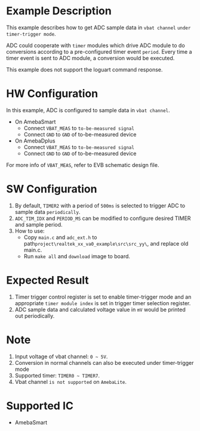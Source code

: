 # Example Description

This example describes how to get ADC sample data in `vbat channel` `under timer-trigger mode`.

ADC could cooperate with `timer` modules which drive ADC module to do conversions according to a pre-configured timer event `period`. Every time a timer event is sent to ADC module, a conversion would be executed.

This example does not support the loguart command response.

# HW Configuration

In this example, ADC is configured to sample data in `vbat channel`.

* On AmebaSmart
	- Connect `VBAT_MEAS` to `to-be-measured signal`
	- Connect `GND` to `GND` of to-be-measured device
* On AmebaDplus
	- Connect `VBAT_MEAS` to `to-be-measured signal`
	- Connect `GND` to `GND` of to-be-measured device

For more info of `VBAT_MEAS`, refer to EVB schematic design file.

# SW Configuration

1. By default, `TIMER2` with a period of `500ms` is selected to trigger ADC to sample data `periodically`.
2. `ADC_TIM_IDX` and `PERIOD_MS` can be modified to configure desired TIMER and sample period.
3. How to use:
    * Copy `main.c` and `adc_ext.h` to path`project\realtek_xx_va0_example\src\src_yy\`, and replace old main.c.
    * Run `make all` and `download` image to board.

# Expected Result

1. Timer trigger control register is set to enable timer-trigger mode and an appropriate `timer module index` is set in trigger timer selection register.
2. ADC sample data and calculated voltage value in `mV` would be printed out periodically.

# Note

1. Input voltage of vbat channel: `0 ~ 5V`.
2. Conversion in normal channels can also be executed under timer-trigger mode
3. Supported timer: `TIMER0 ~ TIMER7`.
4. Vbat channel `is not supported` on `AmebaLite`.

# Supported IC

* AmebaSmart